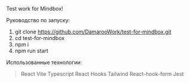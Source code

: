 Test work for Mindbox!

Руководство по запуску:
1. git clone https://github.com/DamarooWork/test-for-mindbox.git
2. cd test-for-mindbox
3. npm i
4. npm run start

Использованные технологии:
> React
> Vite
> Typescript
> React Hooks
> Tailwind
> React-hook-form
> Jest
